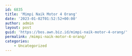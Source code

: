 ```yaml
---
id: 6835
title: 'Mimpi Naik Motor 4 Orang'
date: '2023-01-02T01:52:52+00:00'
author: admin
layout: post
guid: 'https://bos.awn.biz.id/mimpi-naik-motor-4-orang/'
permalink: /mimpi-naik-motor-4-orang/
categories:
    - Uncategorized
---
```


